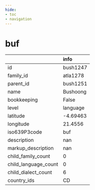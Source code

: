 ```yaml
---
hide:
- toc
- navigation
---
```

# buf
|                      | info     |
|:---------------------|:---------|
| id                   | bush1247 |
| family_id            | atla1278 |
| parent_id            | bush1251 |
| name                 | Bushoong |
| bookkeeping          | False    |
| level                | language |
| latitude             | -4.69463 |
| longitude            | 21.4556  |
| iso639P3code         | buf      |
| description          | nan      |
| markup_description   | nan      |
| child_family_count   | 0        |
| child_language_count | 0        |
| child_dialect_count  | 6        |
| country_ids          | CD       |